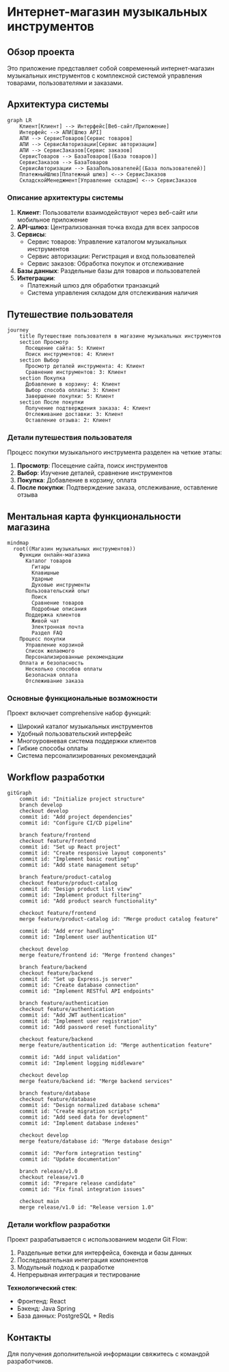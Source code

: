 # Интернет-магазин музыкальных инструментов

## Обзор проекта

Это приложение представляет собой современный интернет-магазин музыкальных инструментов с комплексной системой управления товарами, пользователями и заказами.

## Архитектура системы

```mermaid
graph LR
    Клиент[Клиент] --> Интерфейс[Веб-сайт/Приложение]
    Интерфейс --> АПИ[Шлюз API]
    АПИ --> СервисТоваров[Сервис товаров]
    АПИ --> СервисАвторизации[Сервис авторизации]
    АПИ --> СервисЗаказов[Сервис заказов]
    СервисТоваров --> БазаТоваров[(База товаров)]
    СервисЗаказов --> БазаТоваров
    СервисАвторизации --> БазаПользователей[(База пользователей)]
    ПлатежныйШлюз[Платежный шлюз] <--> СервисЗаказов
    СкладскойМенеджмент[Управление складом] <--> СервисЗаказов
```

### Описание архитектуры системы

1. **Клиент**: Пользователи взаимодействуют через веб-сайт или мобильное приложение
2. **API-шлюз**: Централизованная точка входа для всех запросов
3. **Сервисы**:
   - Сервис товаров: Управление каталогом музыкальных инструментов
   - Сервис авторизации: Регистрация и вход пользователей
   - Сервис заказов: Обработка покупок и отслеживание
4. **Базы данных**: Раздельные базы для товаров и пользователей
5. **Интеграции**: 
   - Платежный шлюз для обработки транзакций
   - Система управления складом для отслеживания наличия

## Путешествие пользователя

```mermaid
journey
    title Путешествие пользователя в магазине музыкальных инструментов
    section Просмотр
      Посещение сайта: 5: Клиент
      Поиск инструментов: 4: Клиент
    section Выбор
      Просмотр деталей инструмента: 4: Клиент
      Сравнение инструментов: 3: Клиент
    section Покупка
      Добавление в корзину: 4: Клиент
      Выбор способа оплаты: 3: Клиент
      Завершение покупки: 5: Клиент
    section После покупки
      Получение подтверждения заказа: 4: Клиент
      Отслеживание доставки: 3: Клиент
      Оставление отзыва: 2: Клиент
```

### Детали путешествия пользователя

Процесс покупки музыкального инструмента разделен на четкие этапы:
1. **Просмотр**: Посещение сайта, поиск инструментов
2. **Выбор**: Изучение деталей, сравнение инструментов
3. **Покупка**: Добавление в корзину, оплата
4. **После покупки**: Подтверждение заказа, отслеживание, оставление отзыва

## Ментальная карта функциональности магазина

```mermaid
mindmap
  root((Магазин музыкальных инструментов))
    Функции онлайн-магазина
      Каталог товаров
        Гитары
        Клавишные
        Ударные
        Духовые инструменты
      Пользовательский опыт
        Поиск
        Сравнение товаров
        Подробные описания
      Поддержка клиентов
        Живой чат
        Электронная почта
        Раздел FAQ
    Процесс покупки
      Управление корзиной
      Список желаемого
      Персонализированные рекомендации
    Оплата и безопасность
      Несколько способов оплаты
      Безопасная оплата
      Отслеживание заказа
```

### Основные функциональные возможности

Проект включает comprehensive набор функций:
- Широкий каталог музыкальных инструментов
- Удобный пользовательский интерфейс
- Многоуровневая система поддержки клиентов
- Гибкие способы оплаты
- Система персонализированных рекомендаций

## Workflow разработки

```mermaid
gitGraph
    commit id: "Initialize project structure"
    branch develop
    checkout develop
    commit id: "Add project dependencies"
    commit id: "Configure CI/CD pipeline"
    
    branch feature/frontend
    checkout feature/frontend
    commit id: "Set up React project"
    commit id: "Create responsive layout components"
    commit id: "Implement basic routing"
    commit id: "Add state management setup"
    
    branch feature/product-catalog
    checkout feature/product-catalog
    commit id: "Design product list view"
    commit id: "Implement product filtering"
    commit id: "Add product search functionality"
    
    checkout feature/frontend
    merge feature/product-catalog id: "Merge product catalog feature"
    
    commit id: "Add error handling"
    commit id: "Implement user authentication UI"
    
    checkout develop
    merge feature/frontend id: "Merge frontend changes"
    
    branch feature/backend
    checkout feature/backend
    commit id: "Set up Express.js server"
    commit id: "Create database connection"
    commit id: "Implement RESTful API endpoints"
    
    branch feature/authentication
    checkout feature/authentication
    commit id: "Add JWT authentication"
    commit id: "Implement user registration"
    commit id: "Add password reset functionality"
    
    checkout feature/backend
    merge feature/authentication id: "Merge authentication feature"
    
    commit id: "Add input validation"
    commit id: "Implement logging middleware"
    
    checkout develop
    merge feature/backend id: "Merge backend services"
    
    branch feature/database
    checkout feature/database
    commit id: "Design normalized database schema"
    commit id: "Create migration scripts"
    commit id: "Add seed data for development"
    commit id: "Implement database indexes"
    
    checkout develop
    merge feature/database id: "Merge database design"
    
    commit id: "Perform integration testing"
    commit id: "Update documentation"
    
    branch release/v1.0
    checkout release/v1.0
    commit id: "Prepare release candidate"
    commit id: "Fix final integration issues"
    
    checkout main
    merge release/v1.0 id: "Release version 1.0"

```

### Детали workflow разработки

Проект разрабатывается с использованием модели Git Flow:
1. Раздельные ветки для интерфейса, бэкенда и базы данных
2. Последовательная интеграция компонентов
3. Модульный подход к разработке
4. Непрерывная интеграция и тестирование

**Технологический стек**:
- Фронтенд: React
- Бэкенд: Java Spring
- База данных: PostgreSQL + Redis

## Контакты

Для получения дополнительной информации свяжитесь с командой разработчиков.
